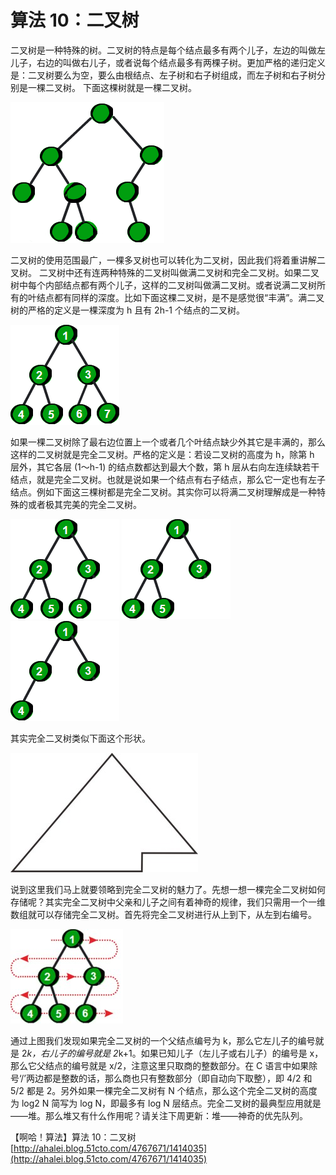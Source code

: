 # 算法 10：二叉树

 二叉树是一种特殊的树。二叉树的特点是每个结点最多有两个儿子，左边的叫做左儿子，右边的叫做右儿子，或者说每个结点最多有两棵子树。更加严格的递归定义是：二叉树要么为空，要么由根结点、左子树和右子树组成，而左子树和右子树分别是一棵二叉树。 下面这棵树就是一棵二叉树。

![picture10.1](images/10.1.png)

二叉树的使用范围最广，一棵多叉树也可以转化为二叉树，因此我们将着重讲解二叉树。
二叉树中还有连两种特殊的二叉树叫做满二叉树和完全二叉树。如果二叉树中每个内部结点都有两个儿子，这样的二叉树叫做满二叉树。或者说满二叉树所有的叶结点都有同样的深度。比如下面这棵二叉树，是不是感觉很“丰满”。满二叉树的严格的定义是一棵深度为 h 且有 2h-1 个结点的二叉树。

![picture10.2](images/10.2.png)

如果一棵二叉树除了最右边位置上一个或者几个叶结点缺少外其它是丰满的，那么这样的二叉树就是完全二叉树。严格的定义是：若设二叉树的高度为 h，除第 h 层外，其它各层 (1～h-1) 的结点数都达到最大个数，第 h 层从右向左连续缺若干结点，就是完全二叉树。也就是说如果一个结点有右子结点，那么它一定也有左子结点。例如下面这三棵树都是完全二叉树。其实你可以将满二叉树理解成是一种特殊的或者极其完美的完全二叉树。

![picture10.3](images/10.3.png)  ![picture10.4](images/10.4.png)  ![picture10.5](images/10.5.png)

其实完全二叉树类似下面这个形状。

![picture10.6](images/10.6.jpg)

说到这里我们马上就要领略到完全二叉树的魅力了。先想一想一棵完全二叉树如何存储呢？其实完全二叉树中父亲和儿子之间有着神奇的规律，我们只需用一个一维数组就可以存储完全二叉树。首先将完全二叉树进行从上到下，从左到右编号。

![picture10.7](images/10.7.jpg)

 通过上图我们发现如果完全二叉树的一个父结点编号为 k，那么它左儿子的编号就是 2*k，右儿子的编号就是 2*k+1。如果已知儿子（左儿子或右儿子）的编号是 x，那么它父结点的编号就是 x/2，注意这里只取商的整数部分。在 C 语言中如果除号‘/’两边都是整数的话，那么商也只有整数部分（即自动向下取整），即 4/2 和 5/2 都是 2。另外如果一棵完全二叉树有 N 个结点，那么这个完全二叉树的高度为 log2 N 简写为 log N，即最多有 log N 层结点。完全二叉树的最典型应用就是——堆。那么堆又有什么作用呢？请关注下周更新：堆——神奇的优先队列。

【啊哈！算法】算法 10：二叉树   
[http://ahalei.blog.51cto.com/4767671/1414035](http://ahalei.blog.51cto.com/4767671/1414035)

